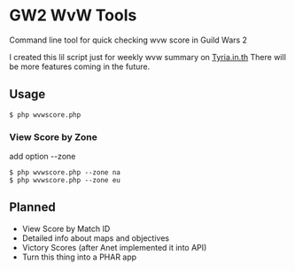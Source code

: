 # GW2 WvW Tools
Command line tool for quick checking wvw score in Guild Wars 2

I created this lil script just for weekly wvw summary on [Tyria.in.th](https://tyria.in.th)
There will be more features coming in the future.

## Usage
```
$ php wvwscore.php
```

### View Score by Zone
add option --zone <zone>
```
$ php wvwscore.php --zone na
$ php wvwscore.php --zone eu
```

## Planned
* View Score by Match ID
* Detailed info about maps and objectives
* Victory Scores (after Anet implemented it into API)
* Turn this thing into a PHAR app